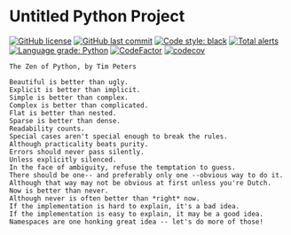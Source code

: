 # Untitled Python Project

[![GitHub license](https://img.shields.io/github/license/ccxxxi/template-repo-python)](LICENSE)
[![GitHub last commit](https://img.shields.io/github/last-commit/ccxxxi/template-repo-python)](https://github.com/CCXXXI/template-repo-python/commits)
[![Code style: black](https://img.shields.io/badge/code%20style-black-000000.svg)](https://github.com/psf/black)
[![Total alerts](https://img.shields.io/lgtm/alerts/g/CCXXXI/template-repo-python.svg?logo=lgtm&logoWidth=18)](https://lgtm.com/projects/g/CCXXXI/template-repo-python/alerts/)
[![Language grade: Python](https://img.shields.io/lgtm/grade/python/g/CCXXXI/template-repo-python.svg?logo=lgtm&logoWidth=18)](https://lgtm.com/projects/g/CCXXXI/template-repo-python/context:python)
[![CodeFactor](https://www.codefactor.io/repository/github/ccxxxi/template-repo-python/badge)](https://www.codefactor.io/repository/github/ccxxxi/template-repo-python)
[![codecov](https://codecov.io/gh/CCXXXI/template-repo-python/branch/main/graph/badge.svg?token=DVKXhfG5po)](https://codecov.io/gh/CCXXXI/template-repo-python)

```
The Zen of Python, by Tim Peters

Beautiful is better than ugly.
Explicit is better than implicit.
Simple is better than complex.
Complex is better than complicated.
Flat is better than nested.
Sparse is better than dense.
Readability counts.
Special cases aren't special enough to break the rules.
Although practicality beats purity.
Errors should never pass silently.
Unless explicitly silenced.
In the face of ambiguity, refuse the temptation to guess.
There should be one-- and preferably only one --obvious way to do it.
Although that way may not be obvious at first unless you're Dutch.
Now is better than never.
Although never is often better than *right* now.
If the implementation is hard to explain, it's a bad idea.
If the implementation is easy to explain, it may be a good idea.
Namespaces are one honking great idea -- let's do more of those!
```
